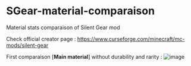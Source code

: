 # SGear-material-comparaison
Material stats comparaison of Silent Gear mod

Check official creator page : https://www.curseforge.com/minecraft/mc-mods/silent-gear

First comparaison [**Main material**] without durability and rarity :
![image](https://user-images.githubusercontent.com/77416956/120240869-e684a100-c261-11eb-9a02-629e3e3f50a7.png)
